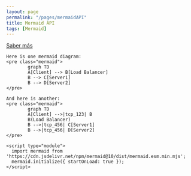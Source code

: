 ```yaml
---
layout: page
permalink: "/pages/mermaidAPI"
title: Mermaid API
tags: [Mermaid]
---
```


<html>
  <body>
    <p>
    <a href="https://mermaid.js.org/intro/getting-started.html">Saber más</a>
    </p>
    
    Here is one mermaid diagram:
    <pre class="mermaid">
            graph TD 
            A[Client] --> B[Load Balancer] 
            B --> C[Server1] 
            B --> D[Server2]
    </pre>

    And here is another:
    <pre class="mermaid">
            graph TD 
            A[Client] -->|tcp_123| B
            B(Load Balancer) 
            B -->|tcp_456| C[Server1] 
            B -->|tcp_456| D[Server2]
    </pre>

    <script type="module">
      import mermaid from 'https://cdn.jsdelivr.net/npm/mermaid@10/dist/mermaid.esm.min.mjs';
      mermaid.initialize({ startOnLoad: true });
    </script>
  </body>
</html>

